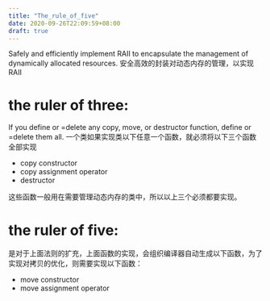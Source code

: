 ```yaml
---
title: "The_rule_of_five"
date: 2020-09-26T22:09:59+08:00
draft: true
---
```


Safely and efficiently implement RAII to encapsulate the management of dynamically allocated resources.
安全高效的封装对动态内存的管理，以实现RAII

# the ruler of three:
If you define or =delete any copy, move, or destructor function, define or =delete them all.
一个类如果实现类以下任意一个函数，就必须将以下三个函数全部实现
- copy constructor
- copy assignment operator
- destructor

这些函数一般用在需要管理动态内存的类中，所以以上三个必须都要实现。

# the ruler of five:
是对于上面法则的扩充，上面函数的实现，会组织编译器自动生成以下函数，为了实现对拷贝的优化，则需要实现以下函数：
- move constructor
- move assignment operator

```c++

```